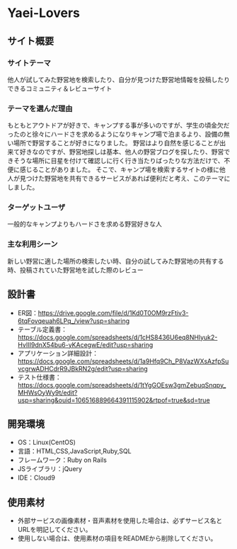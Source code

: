 # Yaei-Lovers

## サイト概要
### サイトテーマ
他人が試してみた野営地を検索したり、自分が見つけた野営地情報を投稿したりできるコミュニティ＆レビューサイト

### テーマを選んだ理由
もともとアウトドアが好きで、キャンプする事が多いのですが、学生の頃金欠だったのと徐々にハードさを求めるようになりキャンプ場で泊まるより、設備の無い場所で野営することが好きになりました。
野営はより自然を感じることが出来て好きなのですが、野営地探しは基本、他人の野営ブログを探したり、野営できそうな場所に目星を付けて確認しに行く行き当たりばったりな方法だけで、不便に感じることがありました。
そこで、キャンプ場を検索するサイトの様に他人が見つけた野営地を共有できるサービスがあれば便利だと考え、このテーマにしました。

### ターゲットユーザ
一般的なキャンプよりもハードさを求める野営好きな人

### 主な利用シーン
新しい野営に適した場所の検索したい時、自分の試してみた野営地の共有する時、投稿されていた野営地を試した際のレビュー

## 設計書
- ER図：https://drive.google.com/file/d/1Kd0T0OM9rzFtiv3-6tqFovqeuah6LPq_/view?usp=sharing
- テーブル定義書：https://docs.google.com/spreadsheets/d/1cHS8436U6eq8NHlyuk2-HvIII9dnX54bu6-yKAcegwE/edit?usp=sharing
- アプリケーション詳細設計：https://docs.google.com/spreadsheets/d/1a9Hfq9Ch_P8VazWXsAzfpSuvcgrwADHCdrR9JBkRN2g/edit?usp=sharing
- テスト仕様書：https://docs.google.com/spreadsheets/d/1tYgGOEsw3gmZebuqSnqpy_MHWsOyWy9t/edit?usp=sharing&ouid=106516889664391115902&rtpof=true&sd=true

## 開発環境
- OS：Linux(CentOS)
- 言語：HTML,CSS,JavaScript,Ruby,SQL
- フレームワーク：Ruby on Rails
- JSライブラリ：jQuery
- IDE：Cloud9

## 使用素材
- 外部サービスの画像素材・音声素材を使用した場合は、必ずサービス名とURLを明記してください。
- 使用しない場合は、使用素材の項目をREADMEから削除してください。